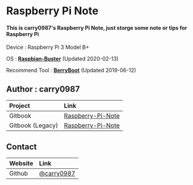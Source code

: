 # Raspberry Pi Note

#### This is carry0987's Raspberry Pi Note, just storge some note or tips for Raspberry Pi

Device : Raspberry Pi 3 Model B+

OS : [**Raspbian-Buster**](https://www.raspberrypi.org/downloads/raspbian/) \(Updated 2020-02-13\)

Recommend Tool : [**BerryBoot**](https://www.berryterminal.com/doku.php/berryboot) \(Updated 2019-06-12\)

## Author : carry0987

| Project | Link |
| :--- | :--- |
| Gitbook | [Raspberry-Pi-Note](https://carry0987.gitbook.io/raspberry-pi-note/) |
| Gitbook (Legacy) | [Raspberry-Pi-Note](https://carry0987.gitbooks.io/raspberry-pi-note/) |

## Contact

| Website | Link |
| :--- | :--- |
| Github | [@carry0987](https://github.com/carry0987) |
